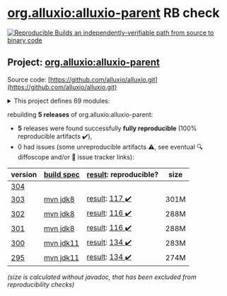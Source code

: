 [org.alluxio:alluxio-parent](https://central.sonatype.com/artifact/org.alluxio/alluxio-parent/versions) RB check
=======

[![Reproducible Builds](https://reproducible-builds.org/images/logos/rb.svg) an independently-verifiable path from source to binary code](https://reproducible-builds.org/)

## Project: [org.alluxio:alluxio-parent](https://central.sonatype.com/artifact/org.alluxio/alluxio-parent/versions)

Source code: [https://github.com/alluxio/alluxio.git](https://github.com/alluxio/alluxio.git)

<details><summary>This project defines 69 modules:</summary>

* [org.alluxio:alluxio-assembly](https://central.sonatype.com/artifact/org.alluxio/alluxio-assembly/303)
* [org.alluxio:alluxio-assembly-client](https://central.sonatype.com/artifact/org.alluxio/alluxio-assembly-client/303)
* [org.alluxio:alluxio-assembly-server](https://central.sonatype.com/artifact/org.alluxio/alluxio-assembly-server/303)
* [org.alluxio:alluxio-common](https://central.sonatype.com/artifact/org.alluxio/alluxio-common/303)
* [org.alluxio:alluxio-core](https://central.sonatype.com/artifact/org.alluxio/alluxio-core/303)
* [org.alluxio:alluxio-core-client](https://central.sonatype.com/artifact/org.alluxio/alluxio-core-client/303)
* [org.alluxio:alluxio-core-client-fs](https://central.sonatype.com/artifact/org.alluxio/alluxio-core-client-fs/303)
* [org.alluxio:alluxio-core-client-hdfs](https://central.sonatype.com/artifact/org.alluxio/alluxio-core-client-hdfs/303)
* [org.alluxio:alluxio-core-client-hdfs3](https://central.sonatype.com/artifact/org.alluxio/alluxio-core-client-hdfs3/303)
* [org.alluxio:alluxio-core-common](https://central.sonatype.com/artifact/org.alluxio/alluxio-core-common/303)
* [org.alluxio:alluxio-core-server](https://central.sonatype.com/artifact/org.alluxio/alluxio-core-server/303)
* [org.alluxio:alluxio-core-server-common](https://central.sonatype.com/artifact/org.alluxio/alluxio-core-server-common/303)
* [org.alluxio:alluxio-core-server-master](https://central.sonatype.com/artifact/org.alluxio/alluxio-core-server-master/303)
* [org.alluxio:alluxio-core-server-proxy](https://central.sonatype.com/artifact/org.alluxio/alluxio-core-server-proxy/303)
* [org.alluxio:alluxio-core-server-worker](https://central.sonatype.com/artifact/org.alluxio/alluxio-core-server-worker/303)
* [org.alluxio:alluxio-core-transport](https://central.sonatype.com/artifact/org.alluxio/alluxio-core-transport/303)
* [org.alluxio:alluxio-dora](https://central.sonatype.com/artifact/org.alluxio/alluxio-dora/303)
* [org.alluxio:alluxio-examples](https://central.sonatype.com/artifact/org.alluxio/alluxio-examples/303)
* [org.alluxio:alluxio-integration](https://central.sonatype.com/artifact/org.alluxio/alluxio-integration/303)
* [org.alluxio:alluxio-integration-fuse](https://central.sonatype.com/artifact/org.alluxio/alluxio-integration-fuse/303)
* [org.alluxio:alluxio-integration-jnifuse](https://central.sonatype.com/artifact/org.alluxio/alluxio-integration-jnifuse/303)
* [org.alluxio:alluxio-integration-jnifuse-fs](https://central.sonatype.com/artifact/org.alluxio/alluxio-integration-jnifuse-fs/303)
* [org.alluxio:alluxio-integration-jnifuse-native](https://central.sonatype.com/artifact/org.alluxio/alluxio-integration-jnifuse-native/303)
* [org.alluxio:alluxio-integration-tools](https://central.sonatype.com/artifact/org.alluxio/alluxio-integration-tools/303)
* [org.alluxio:alluxio-integration-tools-hms](https://central.sonatype.com/artifact/org.alluxio/alluxio-integration-tools-hms/303)
* [org.alluxio:alluxio-integration-tools-validation](https://central.sonatype.com/artifact/org.alluxio/alluxio-integration-tools-validation/303)
* [org.alluxio:alluxio-job](https://central.sonatype.com/artifact/org.alluxio/alluxio-job/303)
* [org.alluxio:alluxio-job-client](https://central.sonatype.com/artifact/org.alluxio/alluxio-job-client/303)
* [org.alluxio:alluxio-job-common](https://central.sonatype.com/artifact/org.alluxio/alluxio-job-common/303)
* [org.alluxio:alluxio-job-server](https://central.sonatype.com/artifact/org.alluxio/alluxio-job-server/303)
* [org.alluxio:alluxio-microbench](https://central.sonatype.com/artifact/org.alluxio/alluxio-microbench/303)
* [org.alluxio:alluxio-minicluster](https://central.sonatype.com/artifact/org.alluxio/alluxio-minicluster/303)
* [org.alluxio:alluxio-parent](https://central.sonatype.com/artifact/org.alluxio/alluxio-parent/303)
* [org.alluxio:alluxio-shaded](https://central.sonatype.com/artifact/org.alluxio/alluxio-shaded/303)
* [org.alluxio:alluxio-shaded-client](https://central.sonatype.com/artifact/org.alluxio/alluxio-shaded-client/303)
* [org.alluxio:alluxio-shaded-hadoop3-client](https://central.sonatype.com/artifact/org.alluxio/alluxio-shaded-hadoop3-client/303)
* [org.alluxio:alluxio-shell](https://central.sonatype.com/artifact/org.alluxio/alluxio-shell/303)
* [org.alluxio:alluxio-stress](https://central.sonatype.com/artifact/org.alluxio/alluxio-stress/303)
* [org.alluxio:alluxio-stress-common](https://central.sonatype.com/artifact/org.alluxio/alluxio-stress-common/303)
* [org.alluxio:alluxio-stress-shell](https://central.sonatype.com/artifact/org.alluxio/alluxio-stress-shell/303)
* [org.alluxio:alluxio-table](https://central.sonatype.com/artifact/org.alluxio/alluxio-table/303)
* [org.alluxio:alluxio-table-base](https://central.sonatype.com/artifact/org.alluxio/alluxio-table-base/303)
* [org.alluxio:alluxio-table-client](https://central.sonatype.com/artifact/org.alluxio/alluxio-table-client/303)
* [org.alluxio:alluxio-table-server](https://central.sonatype.com/artifact/org.alluxio/alluxio-table-server/303)
* [org.alluxio:alluxio-table-server-common](https://central.sonatype.com/artifact/org.alluxio/alluxio-table-server-common/303)
* [org.alluxio:alluxio-table-server-master](https://central.sonatype.com/artifact/org.alluxio/alluxio-table-server-master/303)
* [org.alluxio:alluxio-table-server-underdb](https://central.sonatype.com/artifact/org.alluxio/alluxio-table-server-underdb/303)
* [org.alluxio:alluxio-table-server-underdb-glue](https://central.sonatype.com/artifact/org.alluxio/alluxio-table-server-underdb-glue/303)
* [org.alluxio:alluxio-table-server-underdb-hive](https://central.sonatype.com/artifact/org.alluxio/alluxio-table-server-underdb-hive/303)
* [org.alluxio:alluxio-table-shell](https://central.sonatype.com/artifact/org.alluxio/alluxio-table-shell/303)
* [org.alluxio:alluxio-tests](https://central.sonatype.com/artifact/org.alluxio/alluxio-tests/303)
* [org.alluxio:alluxio-underfs](https://central.sonatype.com/artifact/org.alluxio/alluxio-underfs/303)
* [org.alluxio:alluxio-underfs-abfs](https://central.sonatype.com/artifact/org.alluxio/alluxio-underfs-abfs/303)
* [org.alluxio:alluxio-underfs-adl](https://central.sonatype.com/artifact/org.alluxio/alluxio-underfs-adl/303)
* [org.alluxio:alluxio-underfs-cephfs](https://central.sonatype.com/artifact/org.alluxio/alluxio-underfs-cephfs/303)
* [org.alluxio:alluxio-underfs-cephfs-hadoop](https://central.sonatype.com/artifact/org.alluxio/alluxio-underfs-cephfs-hadoop/303)
* [org.alluxio:alluxio-underfs-cos](https://central.sonatype.com/artifact/org.alluxio/alluxio-underfs-cos/303)
* [org.alluxio:alluxio-underfs-cosn](https://central.sonatype.com/artifact/org.alluxio/alluxio-underfs-cosn/303)
* [org.alluxio:alluxio-underfs-gcs](https://central.sonatype.com/artifact/org.alluxio/alluxio-underfs-gcs/303)
* [org.alluxio:alluxio-underfs-hdfs](https://central.sonatype.com/artifact/org.alluxio/alluxio-underfs-hdfs/303)
* [org.alluxio:alluxio-underfs-kodo](https://central.sonatype.com/artifact/org.alluxio/alluxio-underfs-kodo/303)
* [org.alluxio:alluxio-underfs-local](https://central.sonatype.com/artifact/org.alluxio/alluxio-underfs-local/303)
* [org.alluxio:alluxio-underfs-obs](https://central.sonatype.com/artifact/org.alluxio/alluxio-underfs-obs/303)
* [org.alluxio:alluxio-underfs-oss](https://central.sonatype.com/artifact/org.alluxio/alluxio-underfs-oss/303)
* [org.alluxio:alluxio-underfs-ozone](https://central.sonatype.com/artifact/org.alluxio/alluxio-underfs-ozone/303)
* [org.alluxio:alluxio-underfs-s3a](https://central.sonatype.com/artifact/org.alluxio/alluxio-underfs-s3a/303)
* [org.alluxio:alluxio-underfs-swift](https://central.sonatype.com/artifact/org.alluxio/alluxio-underfs-swift/303)
* [org.alluxio:alluxio-underfs-wasb](https://central.sonatype.com/artifact/org.alluxio/alluxio-underfs-wasb/303)
* [org.alluxio:alluxio-underfs-web](https://central.sonatype.com/artifact/org.alluxio/alluxio-underfs-web/303)
</details>

rebuilding **5 releases** of org.alluxio:alluxio-parent:
- **5** releases were found successfully **fully reproducible** (100% reproducible artifacts :heavy_check_mark:),
- 0 had issues (some unreproducible artifacts :warning:, see eventual :mag: diffoscope and/or :memo: issue tracker links):

| version | [build spec](/BUILDSPEC.md) | [result](https://reproducible-builds.org/docs/jvm/): reproducible? | size |
| -- | --------- | ------ | -- |
| [304](https://central.sonatype.com/artifact/org.alluxio/alluxio-parent/304/pom) | | | |
| [303](https://central.sonatype.com/artifact/org.alluxio/alluxio-parent/303/pom) | [mvn jdk8](alluxio-303.buildspec) | [result](alluxio-parent-303.buildinfo): [117 :heavy_check_mark: ](alluxio-parent-303.buildcompare) | 301M |
| [302](https://central.sonatype.com/artifact/org.alluxio/alluxio-parent/302/pom) | [mvn jdk8](alluxio-302.buildspec) | [result](alluxio-parent-302.buildinfo): [116 :heavy_check_mark: ](alluxio-parent-302.buildcompare) | 288M |
| [301](https://central.sonatype.com/artifact/org.alluxio/alluxio-parent/301/pom) | [mvn jdk8](alluxio-301.buildspec) | [result](alluxio-parent-301.buildinfo): [116 :heavy_check_mark: ](alluxio-parent-301.buildcompare) | 288M |
| [300](https://central.sonatype.com/artifact/org.alluxio/alluxio-parent/300/pom) | [mvn jdk11](alluxio-300.buildspec) | [result](alluxio-parent-300.buildinfo): [134 :heavy_check_mark: ](alluxio-parent-300.buildcompare) | 283M |
| [295](https://central.sonatype.com/artifact/org.alluxio/alluxio-parent/295/pom) | [mvn jdk11](alluxio-295.buildspec) | [result](alluxio-parent-295.buildinfo): [134 :heavy_check_mark: ](alluxio-parent-295.buildcompare) | 274M |

<i>(size is calculated without javadoc, that has been excluded from reproducibility checks)</i>
